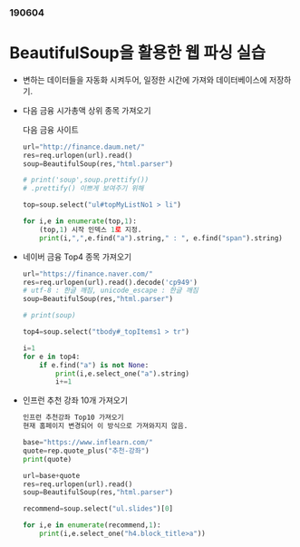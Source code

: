 ### 190604

# BeautifulSoup을 활용한 웹 파싱 실습

- 변하는 데이터들을 자동화 시켜두어, 일정한 시간에 가져와 데이터베이스에 저장하기.

- 다음 금융 시가총액 상위 종목 가져오기

  다음 금융 사이트

  ```python
  url="http://finance.daum.net/"
  res=req.urlopen(url).read()
  soup=BeautifulSoup(res,"html.parser")
  
  # print('soup',soup.prettify())
  # .prettify() 이쁘게 보여주기 위해
  
  top=soup.select("ul#topMyListNo1 > li")
  
  for i,e in enumerate(top,1):
      (top,1) 시작 인덱스 1로 지정.
      print(i,",",e.find("a").string," : ", e.find("span").string)
  ```

  

- 네이버 금융 Top4 종목 가져오기

  ```python
  url="https://finance.naver.com/"
  res=req.urlopen(url).read().decode('cp949')
  # utf-8 : 한글 깨짐, unicode_escape : 한글 깨짐
  soup=BeautifulSoup(res,"html.parser")
  
  # print(soup)
  
  top4=soup.select("tbody#_topItems1 > tr")
  
  i=1
  for e in top4:
      if e.find("a") is not None:
          print(i,e.select_one("a").string)
          i+=1
  ```

  

- 인프런 추천 강좌 10개 가져오기

  ```python
  인프런 추천강좌 Top10 가져오기
  현재 홈페이지 변경되어 이 방식으로 가져와지지 않음.
  
  base="https://www.inflearn.com/"
  quote=rep.quote_plus("추천-강좌")
  print(quote)
  
  url=base+quote
  res=req.urlopen(url).read()
  soup=BeautifulSoup(res,"html.parser")
  
  recommend=soup.select("ul.slides")[0]
  
  for i,e in enumerate(recommend,1):
      print(i,e.select_one("h4.block_title>a"))
  ```

  